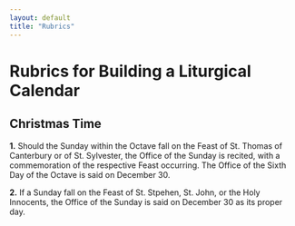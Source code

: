 ```yaml
---
layout: default
title: "Rubrics"
---
```


# Rubrics for Building a Liturgical Calendar

## Christmas Time

**1.** Should the Sunday within the Octave fall on the Feast of St. Thomas of
Canterbury or of St. Sylvester, the Office of the Sunday is recited, with a
commemoration of the respective Feast occurring. The Office of the Sixth Day
of the Octave is said on December 30.

**2.** If a Sunday fall on the Feast of St. Stpehen, St. John, or the Holy 
Innocents, the Office of the Sunday is said on December 30 as its proper 
day.


